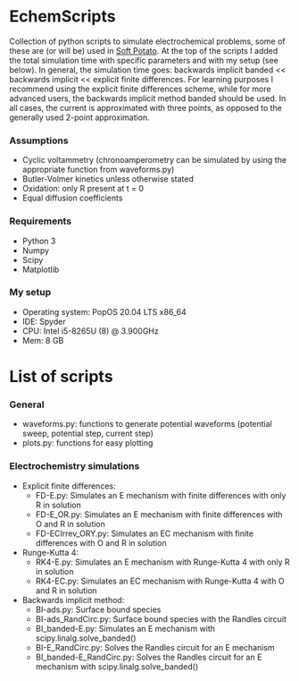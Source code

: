 # EchemScripts
Collection of python scripts to simulate electrochemical problems, some of these are (or will be) used in [Soft Potato](https://github.com/oliverrdz/SoftPotato). At the top of the scripts I added the total simulation time with specific parameters and with my setup (see below). In general, the simulation time goes: backwards implicit banded << backwards implicit << explicit finite differences. For learning purposes I recommend using the explicit finite differences scheme, while for more advanced users, the backwards implicit method banded should be used. In all cases, the current is approximated with three points, as opposed to the generally used 2-point approximation.

### Assumptions
* Cyclic voltammetry (chronoamperometry can be simulated by using the appropriate function from waveforms.py)
* Butler-Volmer kinetics unless otherwise stated
* Oxidation: only R present at t = 0
* Equal diffusion coefficients

### Requirements
* Python 3
* Numpy
* Scipy
* Matplotlib

### My setup
* Operating system: PopOS 20.04 LTS x86_64
* IDE: Spyder
* CPU: Intel i5-8265U (8) @ 3.900GHz
* Mem: 8 GB

# List of scripts
### General
* waveforms.py: functions to generate potential waveforms (potential sweep, potential step, current step)
* plots.py: functions for easy plotting

### Electrochemistry simulations
* Explicit finite differences:
  * FD-E.py: Simulates an E mechanism with finite differences with only R in solution
  * FD-E_OR.py: Simulates an E mechanism with finite differences with O and R in solution
  * FD-ECIrrev_ORY.py: Simulates an EC mechanism with finite differences with O and R in solution
* Runge-Kutta 4:
  * RK4-E.py: Simulates an E mechanism with Runge-Kutta 4 with only R in solution
  * RK4-EC.py: Simulates an EC mechanism with Runge-Kutta 4 with O and R in solution
* Backwards implicit method:
  * BI-ads.py: Surface bound species
  * BI-ads_RandCirc.py: Surface bound species with the Randles circuit
  * BI_banded-E.py: Simulates an E mechanism with scipy.linalg.solve_banded()
  * BI-E_RandCirc.py: Solves the Randles circuit for an E mechanism
  * BI_banded-E_RandCirc.py: Solves the Randles circuit for an E mechanism with scipy.linalg.solve_banded()
